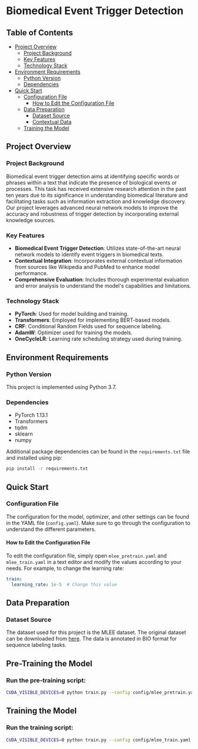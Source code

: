 # Biomedical Event Trigger Detection

## Table of Contents
- [Project Overview](#project-overview)
  - [Project Background](#project-background)
  - [Key Features](#key-features)
  - [Technology Stack](#technology-stack)
- [Environment Requirements](#environment-requirements)
  - [Python Version](#python-version)
  - [Dependencies](#dependencies)
- [Quick Start](#quick-start)
  - [Configuration File](#configuration-file)
    - [How to Edit the Configuration File](#how-to-edit-the-configuration-file)
  - [Data Preparation](#data-preparation)
    - [Dataset Source](#dataset-source)
    - [Contextual Data](#contextual-data)
  - [Training the Model](#training-the-model)

## Project Overview

### Project Background

Biomedical event trigger detection aims at identifying specific words or phrases within a text that indicate the presence of biological events or processes. This task has received extensive research attention in the past ten years due to its significance in understanding biomedical literature and facilitating tasks such as information extraction and knowledge discovery. Our project leverages advanced neural network models to improve the accuracy and robustness of trigger detection by incorporating external knowledge sources.

### Key Features

- **Biomedical Event Trigger Detection**: Utilizes state-of-the-art neural network models to identify event triggers in biomedical texts.
- **Contextual Integration**: Incorporates external contextual information from sources like Wikipedia and PubMed to enhance model performance.
- **Comprehensive Evaluation**: Includes thorough experimental evaluation and error analysis to understand the model's capabilities and limitations.

### Technology Stack

- **PyTorch**: Used for model building and training.
- **Transformers**: Employed for implementing BERT-based models.
- **CRF**: Conditional Random Fields used for sequence labeling.
- **AdamW**: Optimizer used for training the models.
- **OneCycleLR**: Learning rate scheduling strategy used during training.

## Environment Requirements

### Python Version

This project is implemented using Python 3.7.

### Dependencies

- PyTorch 1.13.1
- Transformers
- tqdm
- sklearn
- numpy

Additional package dependencies can be found in the `requirements.txt` file and installed using pip:

```bash
pip install -r requirements.txt
```

## Quick Start

### Configuration File

The configuration for the model, optimizer, and other settings can be found in the YAML file (`config.yaml`). Make sure to go through the configuration to understand the different parameters.

#### How to Edit the Configuration File

To edit the configuration file, simply open `mlee_pretrain.yaml` and `mlee_train.yaml` in a text editor and modify the values according to your needs. For example, to change the learning rate:

```yaml
train:
  learning_rate: 1e-5  # Change this value
```
## Data Preparation
### Dataset Source
The dataset used for this project is the MLEE dataset. The original dataset can be downloaded from [here](http://www.nactem.ac.uk/MLEE/#availability). The data is annotated in BIO format for sequence labeling tasks.

## Pre-Training the Model
### Run the pre-training script:
```bash
CUDA_VISIBLE_DEVICES=0 python train.py --config config/mlee_pretrain.yaml
```

## Training the Model
### Run the training script:

```bash
CUDA_VISIBLE_DEVICES=0 python train.py --config config/mlee_train.yaml
```
